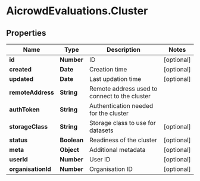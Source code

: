 # AicrowdEvaluations.Cluster

## Properties
Name | Type | Description | Notes
------------ | ------------- | ------------- | -------------
**id** | **Number** | ID | [optional] 
**created** | **Date** | Creation time | [optional] 
**updated** | **Date** | Last updation time | [optional] 
**remoteAddress** | **String** | Remote address used to connect to the cluster | 
**authToken** | **String** | Authentication needed for the cluster | 
**storageClass** | **String** | Storage class to use for datasets | [optional] 
**status** | **Boolean** | Readiness of the cluster | [optional] 
**meta** | **Object** | Additional metadata | [optional] 
**userId** | **Number** | User ID | [optional] 
**organisationId** | **Number** | Organisation ID | [optional] 


